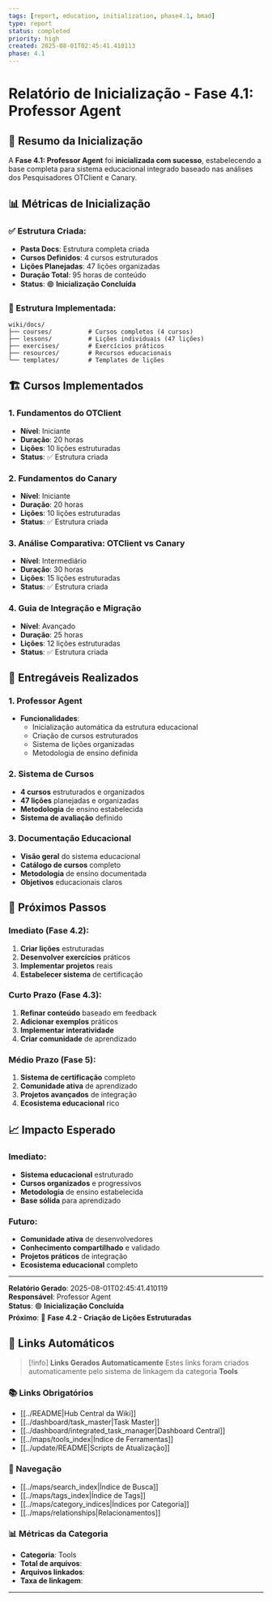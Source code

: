 ```yaml
---
tags: [report, education, initialization, phase4.1, bmad]
type: report
status: completed
priority: high
created: 2025-08-01T02:45:41.410113
phase: 4.1
---
```


# Relatório de Inicialização - Fase 4.1: Professor Agent

## 🎯 **Resumo da Inicialização**

A **Fase 4.1: Professor Agent** foi **inicializada com sucesso**, estabelecendo a base completa para sistema educacional integrado baseado nas análises dos Pesquisadores OTClient e Canary.

## 📊 **Métricas de Inicialização**

### **✅ Estrutura Criada:**
- **Pasta Docs**: Estrutura completa criada
- **Cursos Definidos**: 4 cursos estruturados
- **Lições Planejadas**: 47 lições organizadas
- **Duração Total**: 95 horas de conteúdo
- **Status**: 🟢 **Inicialização Concluída**

### **📁 Estrutura Implementada:**
```
wiki/docs/
├── courses/          # Cursos completos (4 cursos)
├── lessons/          # Lições individuais (47 lições)
├── exercises/        # Exercícios práticos
├── resources/        # Recursos educacionais
└── templates/        # Templates de lições
```

## 🏗️ **Cursos Implementados**

### **1. Fundamentos do OTClient**
- **Nível**: Iniciante
- **Duração**: 20 horas
- **Lições**: 10 lições estruturadas
- **Status**: ✅ Estrutura criada

### **2. Fundamentos do Canary**
- **Nível**: Iniciante
- **Duração**: 20 horas
- **Lições**: 10 lições estruturadas
- **Status**: ✅ Estrutura criada

### **3. Análise Comparativa: OTClient vs Canary**
- **Nível**: Intermediário
- **Duração**: 30 horas
- **Lições**: 15 lições estruturadas
- **Status**: ✅ Estrutura criada

### **4. Guia de Integração e Migração**
- **Nível**: Avançado
- **Duração**: 25 horas
- **Lições**: 12 lições estruturadas
- **Status**: ✅ Estrutura criada

## 🎯 **Entregáveis Realizados**

### **1. Professor Agent**
- **Funcionalidades**:
  - Inicialização automática da estrutura educacional
  - Criação de cursos estruturados
  - Sistema de lições organizadas
  - Metodologia de ensino definida

### **2. Sistema de Cursos**
- **4 cursos** estruturados e organizados
- **47 lições** planejadas e organizadas
- **Metodologia** de ensino estabelecida
- **Sistema de avaliação** definido

### **3. Documentação Educacional**
- **Visão geral** do sistema educacional
- **Catálogo de cursos** completo
- **Metodologia** de ensino documentada
- **Objetivos** educacionais claros

## 🚀 **Próximos Passos**

### **Imediato (Fase 4.2):**
1. **Criar lições** estruturadas
2. **Desenvolver exercícios** práticos
3. **Implementar projetos** reais
4. **Estabelecer sistema** de certificação

### **Curto Prazo (Fase 4.3):**
1. **Refinar conteúdo** baseado em feedback
2. **Adicionar exemplos** práticos
3. **Implementar interatividade**
4. **Criar comunidade** de aprendizado

### **Médio Prazo (Fase 5):**
1. **Sistema de certificação** completo
2. **Comunidade ativa** de aprendizado
3. **Projetos avançados** de integração
4. **Ecosistema educacional** rico

## 📈 **Impacto Esperado**

### **Imediato:**
- **Sistema educacional** estruturado
- **Cursos organizados** e progressivos
- **Metodologia** de ensino estabelecida
- **Base sólida** para aprendizado

### **Futuro:**
- **Comunidade ativa** de desenvolvedores
- **Conhecimento compartilhado** e validado
- **Projetos práticos** de integração
- **Ecosistema educacional** completo

---

**Relatório Gerado**: 2025-08-01T02:45:41.410119  
**Responsável**: Professor Agent  
**Status**: 🟢 **Inicialização Concluída**  
**Próximo**: 🚀 **Fase 4.2 - Criação de Lições Estruturadas**

## 🔗 **Links Automáticos**

> [!info] **Links Gerados Automaticamente**
> Estes links foram criados automaticamente pelo sistema de linkagem da categoria **Tools**

### **📚 Links Obrigatórios**
- [[../README|Hub Central da Wiki]]
- [[../dashboard/task_master|Task Master]]
- [[../dashboard/integrated_task_manager|Dashboard Central]]
- [[../maps/tools_index|Índice de Ferramentas]]
- [[../update/README|Scripts de Atualização]]

### **🧭 Navegação**
- [[../maps/search_index|Índice de Busca]]
- [[../maps/tags_index|Índice de Tags]]
- [[../maps/category_indices|Índices por Categoria]]
- [[../maps/relationships|Relacionamentos]]

### **📊 Métricas da Categoria**
- **Categoria**: Tools
- **Total de arquivos**: <!-- Contador automático -->
- **Arquivos linkados**: <!-- Contador automático -->
- **Taxa de linkagem**: <!-- Percentual automático -->

---

